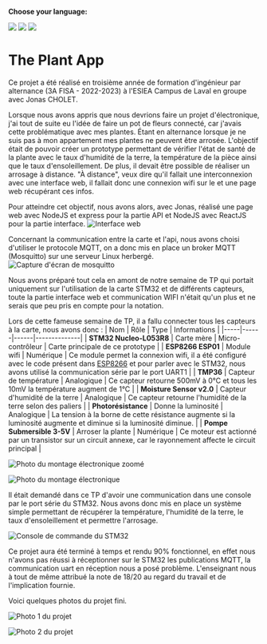 **Choose your language:**  
<p>
  <a href="https://github.com/LennyLouis/ESIEA-3A_The-Plant-App_stm32/"><img src="https://img.shields.io/badge/lang-fr-blue.svg" /></a>
  <a href="https://github.com/LennyLouis/ESIEA-3A_The-Plant-App_stm32/blob/main/README.en.md"><img src="https://img.shields.io/badge/lang-en-red.svg" /></a>
  <a href="https://github.com/LennyLouis/ESIEA-3A_The-Plant-App_stm32/blob/main/README.es.md"><img src="https://img.shields.io/badge/lang-es-yellow.svg" /></a>
</p>

# The Plant App
Ce projet a été réalisé en troisième année de formation d'ingénieur par alternance (3A FISA - 2022-2023) à l'ESIEA Campus de Laval en groupe avec Jonas CHOLET.

Lorsque nous avons appris que nous devrions faire un projet d'électronique, j'ai tout de suite eu l'idée de faire un pot de fleurs connecté, car j'avais cette problématique avec mes plantes. Étant en alternance lorsque je ne suis pas à mon appartement mes plantes ne peuvent être arrosée.
L'objectif était de pouvoir créer un prototype permettant de vérifier l'état de santé de la plante avec le taux d'humidité de la terre, la température de la pièce ainsi que le taux d'ensoleillement. De plus, il devait être possible de réaliser un arrosage à distance. "À distance", veux dire qu'il fallait une interconnexion avec une interface web, il fallait donc une connexion wifi sur le et une page web récupérant ces infos.

Pour atteindre cet objectif, nous avons alors, avec Jonas, réalisé une page web avec NodeJS et express pour la partie API et NodeJS avec ReactJS pour la partie interface.
![Interface web](.assets/img/IMG_4795.JPEG)

Concernant la communication entre la carte et l'api, nous avons choisi d'utiliser le protocole MQTT, on a donc mis en place un broker MQTT (Mosquitto) sur une serveur Linux herbergé.
![Capture d'écran de mosquitto](.assets/img/Mosquitto.png)

Nous avons préparé tout cela en amont de notre semaine de TP qui portait uniquement sur l'utilisation de la carte STM32 et de différents capteurs, toute la partie interface web et communication WIFI n'était qu'un plus et ne serais que peu pris en compte pour la notation.

Lors de cette fameuse semaine de TP, il a fallu connecter tous les capteurs à la carte, nous avons donc :
| Nom | Rôle | Type | Informations |
|-----|------|------|--------------|
| **STM32 Nucleo-L053R8** | Carte mère | Micro-contrôleur | Carte principale de ce prototype |
| **ESP8266 ESP01** | Module wifi | Numérique | Ce module permet la connexion wifi, il a été configuré avec le code présent dans [ESP8266](ESP8266/) et pour parler avec le STM32, nous avons utilisé la communication série par le port UART1 |
| **TMP36** | Capteur de température | Analogique | Ce capteur retourne 500mV à 0°C et tous les 10mV la température augment de 1°C |
| **Moisture Sensor v2.0** | Capteur d'humidité de la terre | Analogique | Ce capteur retourne l'humidité de la terre selon des paliers |
| **Photorésistance** | Donne la luminosité | Analogique | La tension à la borne de cette résistance augmente si la luminosité augmente et diminue si la luminosité diminue. |
| **Pompe Submersible 3-5V** | Arroser la plante | Numérique | Ce moteur est actionné par un transistor sur un circuit annexe, car le rayonnement affecte le circuit principal |

![Photo du montage électronique zoomé](.assets/img/IMG_4789-2.jpeg)

![Photo du montage électronique](.assets/img/IMG_4789.JPEG)

Il était demandé dans ce TP d'avoir une communication dans une console par le port série du STM32. Nous avons donc mis en place un système simple permettant de récupérer la température, l'humidité de la terre, le taux d'ensoleillement et permettre l'arrosage.

![Console de commande du STM32](.assets/img/IMG_4796.JPEG)

Ce projet aura été terminé à temps et rendu 90% fonctionnel, en effet nous n'avons pas réussi à réceptionner sur le STM32 les publications MQTT, la communication uart en réception nous a posé problème.
L'enseignant nous à tout de même attribué la note de 18/20 au regard du travail et de l'implication fournie.

Voici quelques photos du projet fini.

![Photo 1 du projet](.assets/img/IMG_4793.JPEG)

![Photo 2 du projet](.assets/img/IMG_4798.JPEG)
